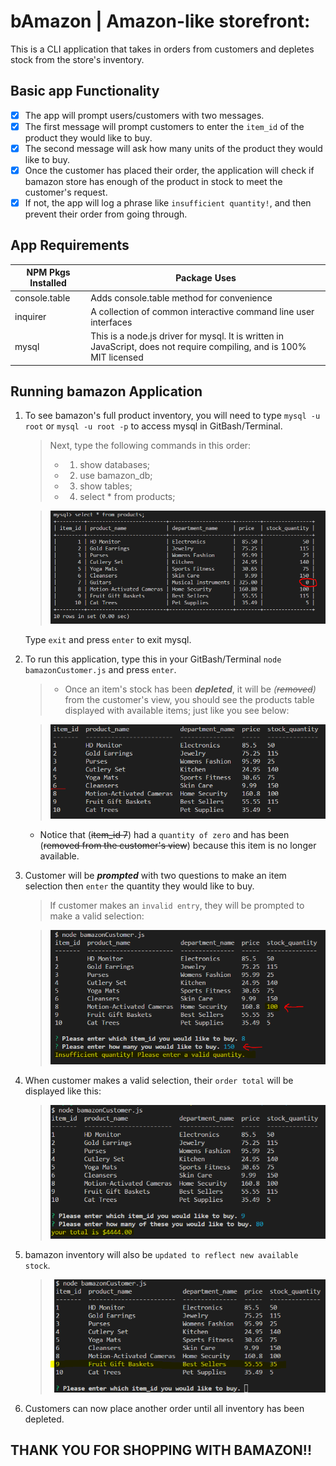 # bAmazon | Amazon-like storefront: 
This is a CLI application that takes in orders from customers and depletes stock from the store's inventory.

## Basic app Functionality
- [x] The app will prompt users/customers with two messages.
- [x] The first message will prompt customers to enter the `item_id` of the product they would like to buy.
- [x] The second message will ask how many units of the product they would like to buy.
- [x] Once the customer has placed their order, the application will check if bamazon store has enough of the product in stock to meet the customer's request.
- [x] If not, the app will log a phrase like `insufficient quantity!`, and then prevent their order from going through.

## App Requirements
NPM Pkgs Installed | Package Uses
-------------------- | ------------
console.table | Adds console.table method for convenience
inquirer | A collection of common interactive command line user interfaces
mysql | This is a node.js driver for mysql. It is written in JavaScript, does not require compiling, and is 100% MIT licensed

## **Running bamazon Application**

1. To see bamazon's full product inventory, you will need to type `mysql -u root` or `mysql -u root -p` to access mysql in GitBash/Terminal.
    
    > Next, type the following commands in this order:
    > * 1. show databases;
    > * 2. use bamazon_db;
    > * 3. show tables;
    > * 4. select * from products;
    
    > ![Products Inventory](https://github.com/kyoukel/bamazon/blob/master/screenshots/full_products_inventory.PNG)

    Type `exit` and press `enter` to exit mysql.

2. To run this application, type this in your GitBash/Terminal `node bamazonCustomer.js` and press `enter`.
    
    > * Once an item's stock has been **_depleted_**, it will be _(~~removed~~)_ from the customer's view, you should see the products table displayed with available items; just like you see below:
    
    > ![Available Inventory](https://github.com/kyoukel/bamazon/blob/master/screenshots/available_items.PNG)

    * Notice that (~~item_id 7~~) had a `quantity of zero` and has been (~~removed from the customer's view~~) because this item is no longer available.

3. Customer will be _**prompted**_ with two questions to make an item selection then `enter` the quantity they would like to buy. 
    
    > If customer makes an `invalid entry`, they will be prompted to make a valid selection:

    > ![Insufficient Quantity](https://github.com/kyoukel/bamazon/blob/master/screenshots/insufficient_quantity.PNG)

4. When customer makes a valid selection, their `order total` will be displayed like this:
    
    > ![Order Total](https://github.com/kyoukel/bamazon/blob/master/screenshots/order_total.PNG)

5. bamazon inventory will also be `updated to reflect new available stock`.

    > ![Inventory Updated](https://github.com/kyoukel/bamazon/blob/master/screenshots/inventory_updated.PNG)

6. Customers can now place another order until all inventory has been depleted.

## THANK YOU FOR SHOPPING WITH BAMAZON!!





